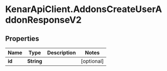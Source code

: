 # KenarApiClient.AddonsCreateUserAddonResponseV2

## Properties

Name | Type | Description | Notes
------------ | ------------- | ------------- | -------------
**id** | **String** |  | [optional] 


